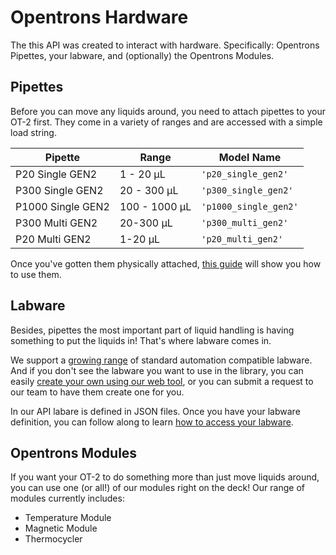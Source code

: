 # Opentrons Hardware

The this API was created to interact with hardware. Specifically:
Opentrons Pipettes, your labware, and (optionally) the Opentrons Modules.

## Pipettes

Before you can move any liquids around, you need to attach pipettes to your 
OT-2 first. They come in a variety of ranges and are accessed with a simple 
load string.

| Pipette           | Range         | Model Name            |
| ----------------- | ------------- | --------------------- |
| P20 Single GEN2   | 1 - 20 µL     | `'p20_single_gen2'`   |
| P300 Single GEN2  | 20 - 300 µL   | `'p300_single_gen2'`  |
| P1000 Single GEN2 | 100 - 1000 µL | `'p1000_single_gen2'` |
| P300 Multi GEN2   | 20-300 µL     | `'p300_multi_gen2'`   |
| P20 Multi GEN2    | 1-20 µL       | `'p20_multi_gen2'`    |

Once you've gotten them physically attached, [this guide](new_pipette.md) will show 
you how to use them.

## Labware

Besides, pipettes the most important part of liquid handling is having 
something to put the liquids in! That's where labware comes in.

We support a [growing range](https://labware.opentrons.com/) of standard 
automation compatible labware. And if you don't see the labware you want to 
use in the library, you can easily [create your own using our web tool](https://labware.opentrons.com/create), 
or you can submit a request to our team to have them create one for you.

In our API labare is defined in JSON files. Once you have your labware definition, 
you can follow along to learn [how to access your labware](new_labware.md).

## Opentrons Modules

If you want your OT-2 to do something more than just move liquids around, 
you can use one (or all!) of our modules right on the deck! Our range of 
modules currently includes: 

- Temperature Module
- Magnetic Module
- Thermocycler